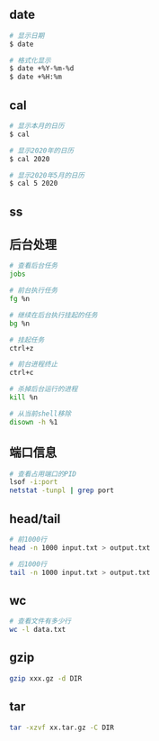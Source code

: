 ## date

  ```bash
  # 显示日期
  $ date

  # 格式化显示
  $ date +%Y-%m-%d
  $ date +%H:%m
  ```

## cal

  ```bash
  # 显示本月的日历
  $ cal

  # 显示2020年的日历
  $ cal 2020

  # 显示2020年5月的日历
  $ cal 5 2020
  ```



## ss




## 后台处理

  ```bash
# 查看后台任务
jobs

# 前台执行任务
fg %n

# 继续在后台执行挂起的任务
bg %n
 
# 挂起任务
ctrl+z

# 前台进程终止
ctrl+c

# 杀掉后台运行的进程
kill %n

# 从当前shell移除
disown -h %1
  ```



## 端口信息

```bash
# 查看占用端口的PID
lsof -i:port
netstat -tunpl | grep port
```





## head/tail

```bash
# 前1000行
head -n 1000 input.txt > output.txt

# 后1000行
tail -n 1000 input.txt > output.txt
```



## wc

```bash
# 查看文件有多少行
wc -l data.txt
```





## gzip

```bash
gzip xxx.gz -d DIR
```



## tar

```bash
tar -xzvf xx.tar.gz -C DIR
```







